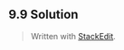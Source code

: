## 9.9 Solution



> Written with [StackEdit](https://stackedit.io/).
<!--stackedit_data:
eyJoaXN0b3J5IjpbLTYyMTk1NDgyM119
-->